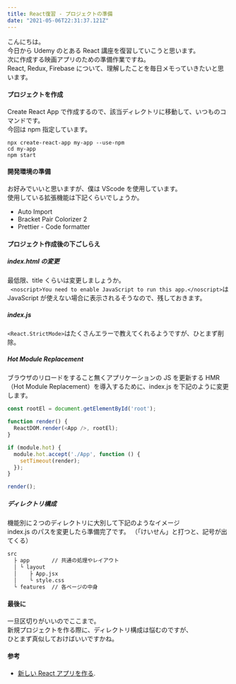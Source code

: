 ```yaml
---
title: React復習 - プロジェクトの準備
date: "2021-05-06T22:31:37.121Z"
---
```


こんにちは。  
今日から Udemy のとある React 講座を復習していこうと思います。  
次に作成する映画アプリのための準備作業ですね。  
React, Redux, Firebase について、理解したことを毎日メモっていきたいと思います。

#### プロジェクトを作成

Create React App で作成するので、該当ディレクトリに移動して、いつものコマンドです。  
今回は npm 指定しています。

```bash:title=create-react-app
npx create-react-app my-app --use-npm
cd my-app
npm start
```

#### 開発環境の準備

お好みでいいと思いますが、僕は VScode を使用しています。  
使用している拡張機能は下記くらいでしょうか。

- Auto Import
- Bracket Pair Colorizer 2
- Prettier - Code formatter

#### プロジェクト作成後の下ごしらえ

##### index.html の変更

最低限、title くらいは変更しましょうか。  
` <noscript>You need to enable JavaScript to run this app.</noscript>`は  
JavaScript が使えない場合に表示されるそうなので、残しておきます。

##### index.js

`<React.StrictMode>`はたくさんエラーで教えてくれるようですが、ひとまず削除。

##### Hot Module Replacement

ブラウザのリロードをすること無くアプリケーションの JS を更新する HMR（Hot Module Replacement）を導入するために、index.js を下記のように変更します。

```js:title=index.js
const rootEl = document.getElementById('root');

function render() {
  ReactDOM.render(<App />, rootEl);
}

if (module.hot) {
  module.hot.accept('./App', function () {
    setTimeout(render);
  });
}

render();
```

##### ディレクトリ構成

機能別に２つのディレクトリに大別して下記のようなイメージ  
index.js のパスを変更したら準備完了です。
（「けいせん」と打つと、記号が出てくる）

```bash
src
  ├ app       // 共通の処理やレイアウト
  │ └ layout
  │    ├ App.jsx
  │    └ style.css
  └ features  // 各ページの中身
```

#### 最後に

一旦区切りがいいのでここまで。  
新規プロジェクトを作る際に、ディレクトリ構成は悩むのですが、  
ひとまず真似しておけばいいですかね。

#### 参考

- [新しい React アプリを作る](https://ja.reactjs.org/docs/create-a-new-react-app.html).
